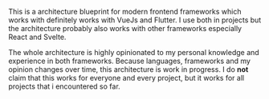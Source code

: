 This is a architecture blueprint for modern frontend frameworks which works with definitely works with VueJs and Flutter.
I use both in projects but the architecture probably also works with other frameworks especially React and Svelte.

The whole architecture is highly opinionated to my personal knowledge and experience in both frameworks.
Because languages, frameworks and my opinion changes over time, this architecture is work in progress.
I do **not** claim that this works for everyone and every project, but it works for all projects that i encountered so far.

